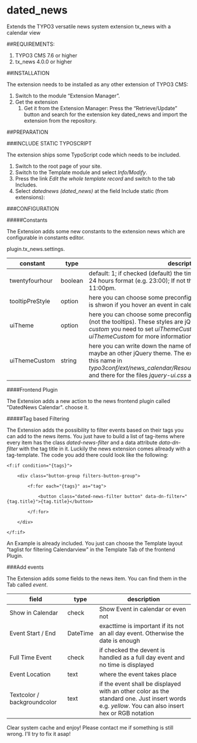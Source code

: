 # dated_news
Extends the TYPO3 versatile news system extension tx_news with a calendar view


##REQUIREMENTS:

1. TYPO3 CMS 7.6 or higher
2. tx_news 4.0.0 or higher


##INSTALLATION

The extension needs to be installed as any other extension of TYPO3 CMS:

1. Switch to the module “Extension Manager”.
2. Get the extension
	1. Get it from the Extension Manager: Press the “Retrieve/Update” button and search for the extension key dated_news and import the extension from the repository.

##PREPARATION 

###INCLUDE STATIC TYPOSCRIPT

The extension ships some TypoScript code which needs to be included.

1. Switch to the root page of your site.
2. Switch to the Template module and select *Info/Modify*.
3. Press the link *Edit the whole template record* and switch to the tab Includes.
4. Select *datednews (dated_news)* at the field Include static (from extensions):


###CONFIGURATION

#####Constants

The Extension adds some new constants to the extension news which are configurable in constants editor.

plugin.tx_news.settings.

constant | type | description
---------|------|--------------
twentyfourhour | boolean | default: 1; if checked (default) the time in calendar will be shown in 24 hours format (e.g. 23:00); If not the 23:00 is changing to 11:00pm.
tooltipPreStyle | option | here you can choose some preconfigured styles for the tooltip which is shwon if you hover an event in calendar.
uiTheme | option | here you can choose some preconfigured styles for the calendar (not the tooltips). These styles are jQuery Themes. For the option *custom* you need to set *uiThemeCustom* as well. Please see *uiThemeCustom* for more information.
uiThemeCustom | string | here you can write down the name of your own calendar theme, maybe an other jQuery theme. The extension looks for an folder with this name in *typo3conf/ext/news_calendar/Resources/Public/CSS/jqueryThemes/* and there for the files *jquery-ui.css* and *jquery-ui.theme.css* to load. 



####Frontend Plugin

The Extension adds a new action to the news frontend plugin called "DatedNews Calendar". choose it. 


#####Tag based Filtering

The Extension adds the possibility to filter events based on their tags you can add to the news items.
You just have to build a list of tag-items where every item has the class *dated-news-filter* and a data attribute *data-dn-filter* with the tag title in it. Luckily the news extension comes allready with a tag-template. The code you add there could look like the following:

    <f:if condition="{tags}">

        <div class="button-group filters-button-group">
    
            <f:for each="{tags}" as="tag">
    
                <button class="dated-news-filter button" data-dn-filter="{tag.title}">{tag.title}</button>
    
            </f:for>
    
        </div>
    
    </f:if>

An Example is already included. You just can choose the Template layout "taglist for filtering Calendarview" in the Template Tab of the frontend Plugin. 

###Add events

The Extension adds some fields to the news item. You can find them in the Tab called _event_.

field | type | description
---------|------|--------------
Show in Calendar | check | Show Event in calendar or even not
Event Start / End | DateTime | exacttime is important if its not an all day event. Otherwise the date is enough
Full Time Event | check |  if checked the devent is handled as a full day event and no time is displayed
Event Location | text | where the event takes place
Textcolor / backgroundcolor | text | if the event shall be displayed with an other color as the standard one. Just insert words e.g. _yellow_. You can also insert hex or RGB notation



Clear system cache and enjoy!
Please contact me if something is still wrong. I'll try to fix it asap!
